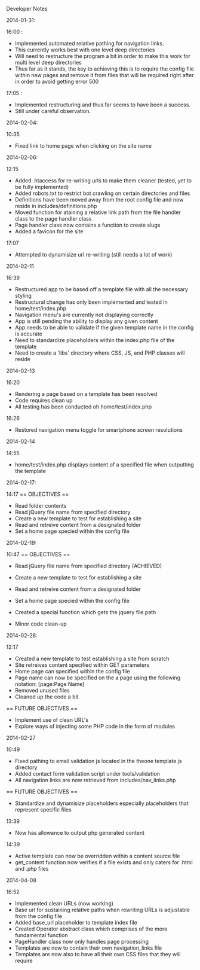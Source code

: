 Developer Notes

2014-01-31:

16:00 :
* Implemented automated relative pathing for navigation links.
* This currently works best with one level deep directories
* Will need to restructure the program a bit in order to make this work for multi level deep directories
* Thus far as it stands, the key to achieving this is to require the config file within new pages and remove it from files that will be required right after in order to avoid getting error 500

17:05 :
* Implemented restructuring and thus far seems to have been a success.
* Still under careful observation.


2014-02-04:

10:35
* Fixed link to home page when clicking on the site name

2014-02-06:

12:15
* Added .htaccess for re-writing urls to make them cleaner (tested, yet to be fully implemented)
* Added robots.txt to restrict bot crawling on certain directories and files
* Definitions have been moved away from the root config file and now reside in includes/definitions.php
* Moved function for ataining a relative link path from the file handler class to the page handler class
* Page handler class now contains a function to create slugs
* Added a favicon for the site

17:07
* Attempted to dynamisize url re-writing (still needs a lot of work)

2014-02-11

16:39
* Restructured app to be based off a template file with all the necessary styling
* Restructural change has only been implemented and tested in home/test/index.php
* Navigation menu's are currently not displaying correctly
* App is still pending the ability to display any given content
* App needs to be able to validate if the given template name in the config is accurate
* Need to standardize placeholders within the index.php file of the template
* Need to create a 'libs' directory where CSS, JS, and PHP classes will reside

2014-02-13

16:20
* Rendering a page based on a template has been resolved
* Code requires clean up
* All testing has been conducted oh home/test/index.php

16:26
* Restored navigation menu toggle for smartphone screen resolutions

2014-02-14

14:55
* home/test/index.php displays content of a specified file when outputting the template

2014-02-17:

14:17
== OBJECTIVES ==
* Read folder contents
* Read jQuery file name from specified directory
* Create a new template to test for establishing a site
* Read and retreive content from a designated folder
* Set a home page specied within the config file


2014-02-19:

10:47
== OBJECTIVES ==
* Read jQuery file name from specified directory (ACHIEVED)
* Create a new template to test for establishing a site
* Read and retreive content from a designated folder
* Set a home page specied within the config file


* Created a special function which gets the jquery file path
* Minor code clean-up

2014-02-26:

12:17
* Created a new template to test establishing a site from scratch
* Site retreives content specified within GET parameters
* Home page can specified within the config file
* Page name can now be specified on the a page using the following notation: [page:Page Name]
* Removed unused files
* Cleaned up the code a bit

== FUTURE OBJECTIVES ==
* Implement use of clean URL's
* Explore ways of injecting some PHP code in the form of modules

2014-02-27

10:49
* Fixed pathing to email validation js located in the theone template js directory
* Added contact form validation script under tools/validation
* All navigation links are now retrieved from includes/nav_links.php

== FUTURE OBJECTIVES ==
* Standardize and dynamisize placeholders especially placeholders that represent specific files

13:39
* Now has allowance to output php generated content

14:39
* Active template can now be overridden within a content source file
* get_content function now verifies if a file exists and only caters for .html and .php files

2014-04-08

16:52
* Implemented clean URLs (now working)
* Base url for sustaining relative paths when rewriting URLs is adjustable from the config file
* Added base_url placeholder to template index file
* Created Operator abstract class which comprises of the more fundamental function
* PageHandler class now only handles page processing
* Templates are now to contain their own navigation_links file
* Templates are now also to have all their own CSS files that they will require